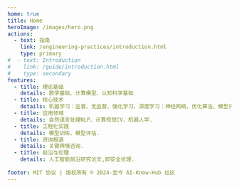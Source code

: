 ```yaml
---
home: true
title: Home
heroImage: /images/hero.png
actions:
  - text: 指南
    link: /engineering-practices/introduction.html
    type: primary
#  - text: Introduction
#    link: /guide/introduction.html
#    type: secondary
features:
  - title: 理论基础
    details: 数学基础、计算模型、认知科学基础
  - title: 核心技术
    details: 机器学习：监督、无监督、强化学习，深度学习：神经网络、优化算法、模型评估
  - title: 应用领域
    details: 自然语言处理NLP、计算视觉CV、机器人学.
  - title: 工程化实践
    details: 模型训练、模型评估.
  - title: 咨询报道
    details: 关键舆情咨询.
  - title: 前沿与伦理
    details: 人工智能前沿研究论文,即安全伦理.
  
footer: MIT 协议 | 版权所有 © 2024-至今 AI-Know-Hub 社区
---
```

